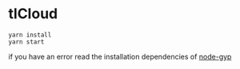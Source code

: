 # tlCloud
```
yarn install
yarn start
```

if you have an error read the installation dependencies of [node-gyp](https://github.com/nodejs/node-gyp)
